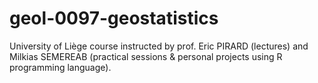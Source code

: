 # geol-0097-geostatistics
University of Liège course instructed by prof. Eric PIRARD (lectures) and Milkias SEMEREAB (practical sessions &amp;  personal projects using R programming language).  
